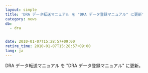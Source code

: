 ```yaml
---
layout: simple
title: 'DRA データ転送マニュアル を "DRA データ登録マニュアル" に更新'
category: news
db:
  - dra


date: 2010-01-07T15:28:57+09:00
retire_time: 2010-01-07T15:28:57+09:00
lang: ja
---
```


DRA データ転送マニュアル を "DRA データ登録マニュアル" に更新。
